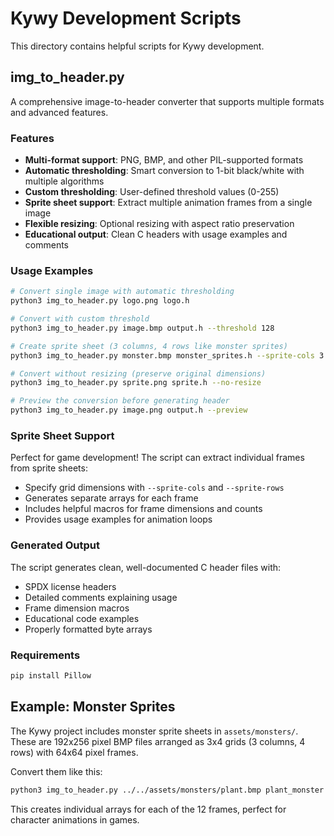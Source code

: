 # Kywy Development Scripts

This directory contains helpful scripts for Kywy development.

## img_to_header.py

A comprehensive image-to-header converter that supports multiple formats and advanced features.

### Features

- **Multi-format support**: PNG, BMP, and other PIL-supported formats
- **Automatic thresholding**: Smart conversion to 1-bit black/white with multiple algorithms
- **Custom thresholding**: User-defined threshold values (0-255)
- **Sprite sheet support**: Extract multiple animation frames from a single image
- **Flexible resizing**: Optional resizing with aspect ratio preservation
- **Educational output**: Clean C headers with usage examples and comments

### Usage Examples

```bash
# Convert single image with automatic thresholding
python3 img_to_header.py logo.png logo.h

# Convert with custom threshold
python3 img_to_header.py image.bmp output.h --threshold 128

# Create sprite sheet (3 columns, 4 rows like monster sprites)
python3 img_to_header.py monster.bmp monster_sprites.h --sprite-cols 3 --sprite-rows 4

# Convert without resizing (preserve original dimensions)
python3 img_to_header.py sprite.png sprite.h --no-resize

# Preview the conversion before generating header
python3 img_to_header.py image.png output.h --preview
```

### Sprite Sheet Support

Perfect for game development! The script can extract individual frames from sprite sheets:

- Specify grid dimensions with `--sprite-cols` and `--sprite-rows`
- Generates separate arrays for each frame
- Includes helpful macros for frame dimensions and counts
- Provides usage examples for animation loops

### Generated Output

The script generates clean, well-documented C header files with:

- SPDX license headers
- Detailed comments explaining usage
- Frame dimension macros
- Educational code examples
- Properly formatted byte arrays

### Requirements

```bash
pip install Pillow
```

## Example: Monster Sprites

The Kywy project includes monster sprite sheets in `assets/monsters/`. These are 192x256 pixel BMP files arranged as 3x4 grids (3 columns, 4 rows) with 64x64 pixel frames.

Convert them like this:
```bash
python3 img_to_header.py ../../assets/monsters/plant.bmp plant_monster.h plant_monster --sprite-cols 3 --sprite-rows 4 --no-resize
```

This creates individual arrays for each of the 12 frames, perfect for character animations in games.
